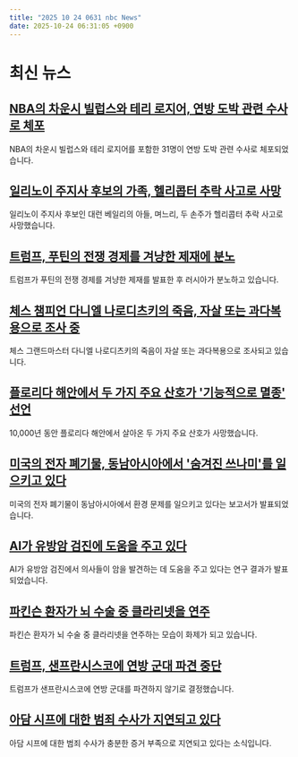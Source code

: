 ```yaml
---
title: "2025 10 24 0631 nbc News"
date: 2025-10-24 06:31:05 +0900
---
```


# 최신 뉴스

## [NBA의 차운시 빌럽스와 테리 로지어, 연방 도박 관련 수사로 체포](https://www.nbcnews.com/news/us-news/miami-heats-terry-rozier-arrested-federal-gambling-related-investigati-rcna239306)  
NBA의 차운시 빌럽스와 테리 로지어를 포함한 31명이 연방 도박 관련 수사로 체포되었습니다.

## [일리노이 주지사 후보의 가족, 헬리콥터 추락 사고로 사망](https://www.nbcnews.com/news/us-news/illinois-governor-darren-bailey-helicopter-crash-rcna239339)  
일리노이 주지사 후보인 대런 베일리의 아들, 며느리, 두 손주가 헬리콥터 추락 사고로 사망했습니다.

## [트럼프, 푸틴의 전쟁 경제를 겨냥한 제재에 분노](https://www.nbcnews.com/world/russia/russia-trump-sanctions-energy-giants-rosneft-lukoil-putin-war-ukraine-rcna239295)  
트럼프가 푸틴의 전쟁 경제를 겨냥한 제재를 발표한 후 러시아가 분노하고 있습니다.

## [체스 챔피언 다니엘 나로디츠키의 죽음, 자살 또는 과다복용으로 조사 중](https://www.nbcnews.com/news/us-news/death-chess-champ-daniel-naroditsky-investigated-possible-suicide-over-rcna239450)  
체스 그랜드마스터 다니엘 나로디츠키의 죽음이 자살 또는 과다복용으로 조사되고 있습니다.

## [플로리다 해안에서 두 가지 주요 산호가 '기능적으로 멸종' 선언](https://www.nbcnews.com/science/climate-change/florida-coral-species-declared-functionally-extinct-rcna238753)  
10,000년 동안 플로리다 해안에서 살아온 두 가지 주요 산호가 사망했습니다.

## [미국의 전자 폐기물, 동남아시아에서 '숨겨진 쓰나미'를 일으키고 있다](https://www.nbcnews.com/world/asia/american-e-waste-causing-hidden-tsunami-southeast-asia-report-says-rcna239297)  
미국의 전자 폐기물이 동남아시아에서 환경 문제를 일으키고 있다는 보고서가 발표되었습니다.

## [AI가 유방암 검진에 도움을 주고 있다](https://www.nbcnews.com/health/cancer/artificial-intelligence-mammogram-scan-breast-cancer-results-reading-rcna237293)  
AI가 유방암 검진에서 의사들이 암을 발견하는 데 도움을 주고 있다는 연구 결과가 발표되었습니다.

## [파킨슨 환자가 뇌 수술 중 클라리넷을 연주](https://www.nbcnews.com/world/europe/parkinsons-patient-plays-clarinet-brain-surgery-london-kings-college-rcna239303)  
파킨슨 환자가 뇌 수술 중 클라리넷을 연주하는 모습이 화제가 되고 있습니다.

## [트럼프, 샌프란시스코에 연방 군대 파견 중단](https://www.nbcnews.com/politics/donald-trump/trump-san-francisco-troops-rcna239409)  
트럼프가 샌프란시스코에 연방 군대를 파견하지 않기로 결정했습니다.

## [아담 시프에 대한 범죄 수사가 지연되고 있다](https://www.nbcnews.com/politics/justice-department/adam-schiff-criminal-probe-stalled-sources-say-rcna239375)  
아담 시프에 대한 범죄 수사가 충분한 증거 부족으로 지연되고 있다는 소식입니다.